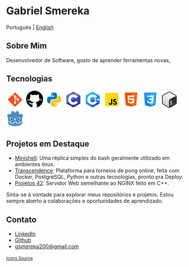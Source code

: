 # Gabriel Smereka

Português | [English](https://github.com/gsmereka/gsmereka/blob/main/README_en.md)  

## Sobre Mim

Desenvolvedor de Software, gosto de aprender ferramentas novas,

## Tecnologias

![git](https://github.com/gsmereka/gsmereka/blob/main/readme_content/icon_git.png?raw=true)
![github](https://github.com/gsmereka/gsmereka/blob/main/readme_content/icon_github.png?raw=true)
![python](./readme_content/icon_python.png)
![c](https://github.com/gsmereka/gsmereka/blob/main/readme_content/icon_c.png?raw=true)
![c++](./readme_content/cpp.png)
![javascript](./readme_content/icon_js.png)
![html](./readme_content/icon_html.png)
![css](./readme_content/icon_css3.png)
![bash](https://github.com/gsmereka/gsmereka/blob/main/readme_content/icon_bash.png?raw=true)
<img src="./readme_content/Godot_icon.svg" alt="godot" width="48
" height="48">



## Projetos em Destaque


- [Minishell](https://github.com/gsmereka/Minishell): Uma réplica simples do bash geralmente utilizado em ambientes linux.
- [Transcendence](https://github.com/gsmereka/transcendence): Plataforma para torneios de pong online, feita com Docker, PostgreSQL, Python e outras tecnologias, pronto pra Deploy.
- [Projetos 42](https://github.com/gsmereka/WebServ): Servidor Web semelhante ao NGINX feito em C++.

Sinta-se à vontade para explorar meus repositórios e projetos. Estou sempre aberto a colaborações e oportunidades de aprendizado.

## Contato

- [LinkedIn](https://www.linkedin.com/in/gabriel-smereka-3720a523b)
- [Github](https://github.com/gsmereka)
- gsmereka200@gmail.com

<small>[Icons Source](https://icons8.com/)</small>
